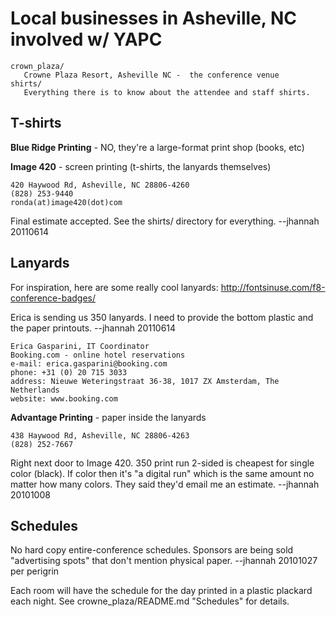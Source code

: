 # Local businesses in Asheville, NC involved w/ YAPC

    crown_plaza/
       Crowne Plaza Resort, Asheville NC -  the conference venue
    shirts/
       Everything there is to know about the attendee and staff shirts.

## T-shirts

__Blue Ridge Printing__ - NO, they're a large-format print shop (books, etc)

__Image 420__ - screen printing (t-shirts, the lanyards themselves)

    420 Haywood Rd, Asheville, NC 28806-4260
    (828) 253-9440
    ronda(at)image420(dot)com

Final estimate accepted. See the shirts/ directory for everything. --jhannah 20110614

## Lanyards 

For inspiration, here are some really cool lanyards: http://fontsinuse.com/f8-conference-badges/

Erica is sending us 350 lanyards. I need to provide the bottom plastic and the paper printouts. --jhannah 20110614

    Erica Gasparini, IT Coordinator
    Booking.com - online hotel reservations
    e-mail: erica.gasparini@booking.com
    phone: +31 (0) 20 715 3033 
    address: Nieuwe Weteringstraat 36-38, 1017 ZX Amsterdam, The Netherlands
    website: www.booking.com

__Advantage Printing__ - paper inside the lanyards

    438 Haywood Rd, Asheville, NC 28806-4263
    (828) 252-7667

Right next door to Image 420. 350 print run 2-sided is cheapest for single color (black).
If color then it's "a digital run" which is the same amount no matter how many colors.
They said they'd email me an estimate.  --jhannah 20101008

## Schedules

No hard copy entire-conference schedules. Sponsors are being sold "advertising spots" that 
don't mention physical paper.  --jhannah 20101027 per perigrin

Each room will have the schedule for the day printed in a plastic plackard each night. 
See crowne_plaza/README.md "Schedules" for details.


